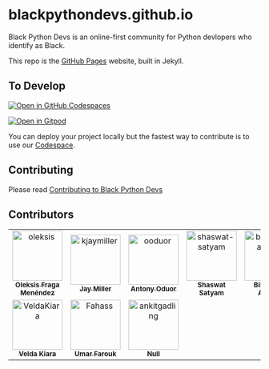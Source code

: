 # blackpythondevs.github.io

Black Python Devs is an online-first community for Python devlopers who identify as Black.

This repo is the [GitHub Pages](https://pages.github.com/) website, built in Jekyll.

## To Develop

[![Open in GitHub Codespaces](https://github.com/codespaces/badge.svg)](https://codespaces.new/BlackPythonDevs/blackpythondevs.github.io)

[![Open in Gitpod](https://gitpod.io/button/open-in-gitpod.svg)](https://gitpod.io/#https://github.com/BlackPythonDevs/blackpythondevs.github.io?folder=/workspace/blackpythondevs.github.io)

You can deploy your project locally but the fastest way to contribute is to use our [Codespace](https://github.com/features/codespaces/).

## Contributing

Please read [Contributing to Black Python Devs](CONTRIBUTING.md)

## Contributors

<!-- readme: collaborators,contributors -start -->
<table>
<tr>
    <td align="center">
        <a href="https://github.com/oleksis">
            <img src="https://avatars.githubusercontent.com/u/44526468?v=4" width="100;" alt="oleksis"/>
            <br />
            <sub><b>Oleksis Fraga Menéndez</b></sub>
        </a>
    </td>
    <td align="center">
        <a href="https://github.com/kjaymiller">
            <img src="https://avatars.githubusercontent.com/u/8632637?v=4" width="100;" alt="kjaymiller"/>
            <br />
            <sub><b>Jay Miller</b></sub>
        </a>
    </td>
    <td align="center">
        <a href="https://github.com/ooduor">
            <img src="https://avatars.githubusercontent.com/u/940630?v=4" width="100;" alt="ooduor"/>
            <br />
            <sub><b>Antony Oduor</b></sub>
        </a>
    </td>
    <td align="center">
        <a href="https://github.com/shaswat-satyam">
            <img src="https://avatars.githubusercontent.com/u/70892928?v=4" width="100;" alt="shaswat-satyam"/>
            <br />
            <sub><b>Shaswat Satyam</b></sub>
        </a>
    </td>
    <td align="center">
        <a href="https://github.com/bilesanmiahmad">
            <img src="https://avatars.githubusercontent.com/u/5029577?v=4" width="100;" alt="bilesanmiahmad"/>
            <br />
            <sub><b>Bilesanmi Ahmad</b></sub>
        </a>
    </td>
    <td align="center">
        <a href="https://github.com/mannyanebi">
            <img src="https://avatars.githubusercontent.com/u/25439000?v=4" width="100;" alt="mannyanebi"/>
            <br />
            <sub><b>Emmanuel Anebi</b></sub>
        </a>
    </td></tr>
<tr>
    <td align="center">
        <a href="https://github.com/VeldaKiara">
            <img src="https://avatars.githubusercontent.com/u/32552296?v=4" width="100;" alt="VeldaKiara"/>
            <br />
            <sub><b>Velda Kiara</b></sub>
        </a>
    </td>
    <td align="center">
        <a href="https://github.com/Fahass">
            <img src="https://avatars.githubusercontent.com/u/120847330?v=4" width="100;" alt="Fahass"/>
            <br />
            <sub><b>Umar Farouk</b></sub>
        </a>
    </td>
    <td align="center">
        <a href="https://github.com/ankitgadling">
            <img src="https://avatars.githubusercontent.com/u/86833325?v=4" width="100;" alt="ankitgadling"/>
            <br />
            <sub><b>Null</b></sub>
        </a>
    </td></tr>
</table>
<!-- readme: collaborators,contributors -end -->
